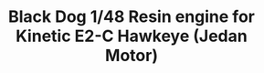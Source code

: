 ---
layout: product
title: "Black Dog 1/48 Resin engine for Kinetic E2-C Hawkeye (Jedan Motor)"
price: "2000" 
desc: "Rezinski dodatak"
img_path: "/assets/img/A48074.webp"
brand: "N/A"
available: true
special_offer: false
new: true
soon: false
cat: "0N/A"
subcat: "0N/A"
subsubcat: "0N/A"
sifra: "A48074"
popular: false
---